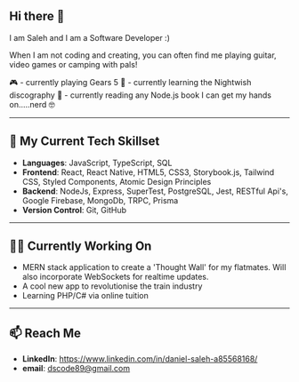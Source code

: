 ## Hi there 👋

I am Saleh and I am a Software Developer :) 

When I am not coding and creating, you can often find me playing guitar, video games or camping with pals!

🎮 - currently playing Gears 5
🎸 - currently learning the Nightwish discography
📘 - currently reading any Node.js book I can get my hands on.....nerd 🤓

--- 
## 🚀 My Current Tech Skillset
 - **Languages**: JavaScript, TypeScript, SQL
 - **Frontend**: React, React Native, HTML5, CSS3, Storybook.js, Tailwind CSS, Styled Components, Atomic Design Principles
 - **Backend**: NodeJs, Express, SuperTest, PostgreSQL, Jest, RESTful Api's, Google Firebase, MongoDb, TRPC, Prisma
 - **Version Control**: Git, GitHub

 - ---

 ## 👷‍♂️ Currently Working On

  - MERN stack application to create a 'Thought Wall' for my flatmates. Will also incorporate WebSockets for realtime updates.
  - A cool new app to revolutionise the train industry
  - Learning PHP/C# via online tuition

---

## 📫 Reach Me

 - **LinkedIn**: https://www.linkedin.com/in/daniel-saleh-a85568168/
 - **email**: dscode89@gmail.com
<!--
**dscode89/dscode89** is a ✨ _special_ ✨ repository because its `README.md` (this file) appears on your GitHub profile.

Here are some ideas to get you started:

- 🔭 I’m currently working on ...
- 🌱 I’m currently learning ...
- 👯 I’m looking to collaborate on ...
- 🤔 I’m looking for help with ...
- 💬 Ask me about ...
- 📫 How to reach me: ...
- 😄 Pronouns: ...
- ⚡ Fun fact: ...
-->
